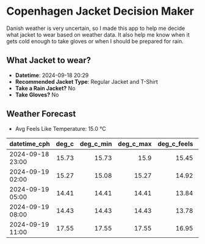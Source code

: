 
# Copenhagen Jacket Decision Maker

Danish weather is very uncertain, so I made this app to help me decide what jacket to wear based on weather data. 
It also help me know when it gets cold enough to take gloves or when I should be prepared for rain.

## What Jacket to wear?

- **Datetime**: 2024-09-18 20:29
- **Recommended Jacket Type**: Regular Jacket and T-Shirt
- **Take a Rain Jacket?** No
- **Take Gloves?** No

## Weather Forecast
- Avg Feels Like Temperature: 15.0 °C

| datetime_cph     |   deg_c |   deg_c_min |   deg_c_max |   deg_c_feels | weather   | wind   | rain   |
|:-----------------|--------:|------------:|------------:|--------------:|:----------|:-------|:-------|
| 2024-09-18 23:00 |   15.73 |       15.73 |       15.9  |         15.45 | Clouds    | Low    | None   |
| 2024-09-19 02:00 |   15.27 |       15.08 |       15.27 |         14.92 | Clouds    | Low    | None   |
| 2024-09-19 05:00 |   14.41 |       14.41 |       14.41 |         13.84 | Clouds    | Low    | None   |
| 2024-09-19 08:00 |   14.43 |       14.43 |       14.43 |         13.78 | Clouds    | Low    | None   |
| 2024-09-19 11:00 |   17.55 |       17.55 |       17.55 |         16.95 | Clear     | Low    | None   |
        